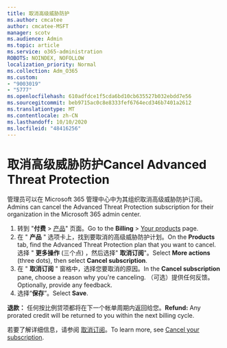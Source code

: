 ```yaml
---
title: 取消高级威胁防护
ms.author: cmcatee
author: cmcatee-MSFT
manager: scotv
ms.audience: Admin
ms.topic: article
ms.service: o365-administration
ROBOTS: NOINDEX, NOFOLLOW
localization_priority: Normal
ms.collection: Adm_O365
ms.custom:
- "9003019"
- "5777"
ms.openlocfilehash: 610adfdce1f5cda6bd10cb635527b032ebdd7e56
ms.sourcegitcommit: beb9715ac0c8e8333fef6764ecd346b7401a2612
ms.translationtype: MT
ms.contentlocale: zh-CN
ms.lasthandoff: 10/10/2020
ms.locfileid: "48416256"
---
```

# <a name="cancel-advanced-threat-protection"></a><span data-ttu-id="698c1-102">取消高级威胁防护</span><span class="sxs-lookup"><span data-stu-id="698c1-102">Cancel Advanced Threat Protection</span></span>

<span data-ttu-id="698c1-103">管理员可以在 Microsoft 365 管理中心中为其组织取消高级威胁防护订阅。</span><span class="sxs-lookup"><span data-stu-id="698c1-103">Admins can cancel the Advanced Threat Protection subscription for their organization in the Microsoft 365 admin center.</span></span>

1. <span data-ttu-id="698c1-104">转到 "**付费**  >  [产品](https://go.microsoft.com/fwlink/p/?linkid=842054)" 页面。</span><span class="sxs-lookup"><span data-stu-id="698c1-104">Go to the  **Billing** > [Your products](https://go.microsoft.com/fwlink/p/?linkid=842054) page.</span></span>
2. <span data-ttu-id="698c1-105">在 " **产品** " 选项卡上，找到要取消的高级威胁防护计划。</span><span class="sxs-lookup"><span data-stu-id="698c1-105">On the **Products** tab, find the Advanced Threat Protection plan that you want to cancel.</span></span> <span data-ttu-id="698c1-106">选择 " **更多操作** (三个点) ，然后选择" **取消订阅**"。</span><span class="sxs-lookup"><span data-stu-id="698c1-106">Select **More actions** (three dots), then select **Cancel subscription**.</span></span>
3. <span data-ttu-id="698c1-107">在 " **取消订阅** " 窗格中，选择您要取消的原因。</span><span class="sxs-lookup"><span data-stu-id="698c1-107">In the **Cancel subscription** pane, choose a reason why you're canceling.</span></span> <span data-ttu-id="698c1-108">（可选）提供任何反馈。</span><span class="sxs-lookup"><span data-stu-id="698c1-108">Optionally, provide any feedback.</span></span>
4. <span data-ttu-id="698c1-109">选择“**保存**”。</span><span class="sxs-lookup"><span data-stu-id="698c1-109">Select **Save**.</span></span>

<span data-ttu-id="698c1-110">**退款：** 任何按比例贷项都将在下一个帐单周期内返回给您。</span><span class="sxs-lookup"><span data-stu-id="698c1-110">**Refund:** Any prorated credit will be returned to you within the next billing cycle.</span></span>

<span data-ttu-id="698c1-111">若要了解详细信息，请参阅 [取消订阅](https://docs.microsoft.com/microsoft-365/commerce/subscriptions/cancel-your-subscription)。</span><span class="sxs-lookup"><span data-stu-id="698c1-111">To learn more, see [Cancel your subscription](https://docs.microsoft.com/microsoft-365/commerce/subscriptions/cancel-your-subscription).</span></span>